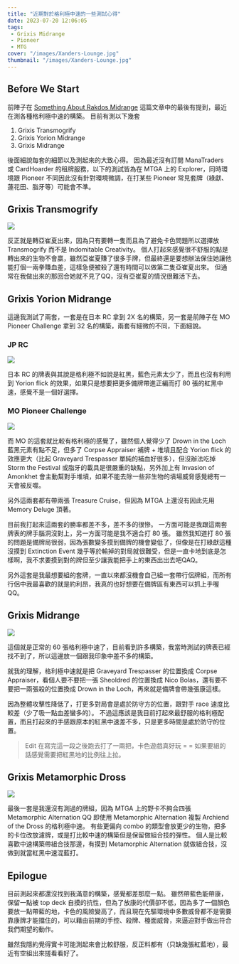 ```yaml
---
title: "近期對於格利極中速的一些測試心得"
date: 2023-07-20 12:06:05
tags:
 - Grixis Midrange
 - Pioneer
 - MTG
cover: "/images/Xanders-Lounge.jpg"
thumbnail: "/images/Xanders-Lounge.jpg"
---
```


## Before We Start

前陣子在 [Something About Rakdos Midrange](https://miohitokiri5474.github.io/game/Rakdos-Midrange/) 這篇文章中的最後有提到，最近在測各種格利極中速的構築。
目前有測以下幾套
1. Grixis Transmogrify
3. Grixis Yorion Midrange
4. Grixis Midrange

後面細說每套的細節以及測起來的大致心得。
因為最近沒有訂閱 ManaTraders 或 CardHoarder 的租牌服務，以下的測試皆為在 MTGA 上的 Explorer，同時環境跟 Pioneer 不同因此沒有針對環境微調，在打某些 Pioneer 常見套牌（綠獻、蓮花田、脂牙等）可能會不準。

<!--more-->

## Grixis Transmogrify

![](/images/Grixis-Transmogrify.png)

反正就是轉亞崔夏出來，因為只有要轉一隻而且為了避免卡色問題所以選擇放 Transmogrify 而不是 Indomitable Creativity。
個人打起來感覺很不舒服的點是轉出來的生物不會贏，雖然亞崔夏賺了很多手牌，但最終還是要想辦法保住她讓他能打個一兩拳賺血差，這樣急便被殺了還有時間可以做第二隻亞崔夏出來。
但通常在我做出來的那回合她就不見了QQ，沒有亞崔夏的情況很難活下去。


## Grixis Yorion Midrange

這邊我測試了兩套，一套是在日本 RC 拿到 2X 名的構築，另一套是前陣子在 MO Pioneer Challenge 拿到 32 名的構築，兩套有細微的不同，下面細說。

### JP RC

![](/images/Grixis-Yorion-JPRC.jpg)

日本 RC 的牌表與其說是格利極不如說是紅黑，藍色元素太少了，而且也沒有利用到 Yorion flick 的效果，如果只是想要把更多備牌帶進正編而打 80 張的紅黑中速，感覺不是一個好選擇。

### MO Pioneer Challenge

![](/images/Grixis-Yorion-MO.png)

而 MO 的這套就比較有格利極的感覺了，雖然個人覺得少了 Drown in the Loch 藍黑元素有點不足，但多了 Corpse Appraiser 補牌 + 堆墳且配合 Yorion flick 的效應更大（比起 Graveyard Trespasser 單純的補血好很多），但沒辦法吃掉 Storm the Festival 或脂牙的載具是很嚴重的缺點，另外加上有 Invasion of Amonkhet 會主動幫對手堆墳，如果不能去除一些非生物的墳場威脅感覺總有一天會被反噬。

另外這兩套都有帶兩張 Treasure Cruise，但因為 MTGA 上還沒有因此先用 Memory Deluge 頂著。

目前我打起來這兩套的勝率都差不多，差不多的很慘。
一方面可能是我跟這兩套牌表的牌手腦洞沒對上，另一方面可能是我不適合打 80 張。
雖然我知道打 80 張的問題是備牌局很弱，因為張數變多摸到備牌的機會變低了，但像是在打綠獻這種沒摸到 Extinction Event 幾乎等於輸掉的對局就很難受，但是一直卡地到底是怎樣啊，我不求要摸到對的牌但至少讓我能把手上的東西出出去吧QAQ。

另外這套是我最想要組的套牌，一直以來都沒機會自己組一套帶行侶牌組，而所有行侶中我最喜歡的就是約利昂，我真的也好想要在備牌區有東西可以抓上手喔QQ。

## Grixis Midrange

![](/images/Grixis-Midrange.png)

這個就是正常的 60 張格利極中速了，目前看到許多構築，我當時測試的牌表已經找不到了，所以這邊放一個跟我印象中差不多的構築。

就我的理解，格利極中速就是把 Graveyard Trespasser 的位置換成 Corpse Appraiser，看個人要不要把一張 Sheoldred 的位置換成 Nico Bolas，還有要不要把一兩張殺的位置換成 Drown in the Loch，再來就是備牌會帶幾張康這樣。

因為整體攻擊性降低了，打更多對局會是處於防守方的位置，跟對手 race 速度比較差（少了吸一點血差蠻多的）。
不過這應該是我目前打起來最舒服的格利極配置，而且打起來的手感跟原本的紅黑中速差不多，只是更多時間是處於防守的位置。

> Edit
> 在寫完這一段之後跑去打了一兩把，卡色遊戲真好玩 = =
> 如果要組的話感覺需要把紅黑地的比例往上拉。


## Grixis Metamorphic Dross

![](/images/Grixis-Metamorphic-Dross.png)

最後一套是我還沒有測過的牌組，因為 MTGA 上的野卡不夠合四張 Metamorphic Alternation QQ
即使用 Metamorphic Alternation 複製 Archiend of the Dross 的格利極中速。
有些更偏向 combo 的類型會放更少的生物，把多的卡位改放濾牌，或是打比較中速的構築但是保留做組合技的彈性。
個人是比較喜歡中速構築帶組合技那邊，有摸到 Metamorphic Alternation 就做組合技，沒做到就當紅黑中速混藍打。

## Epilogue

目前測起來都還沒找到我滿意的構築，感覺都差那麼一點。
雖然帶藍色能帶康，保留一點被 top deck 自摸的抗性，但為了放康的代價卻不低，因為多了一個顏色要放一點帶藍的地，卡色的風險變高了，而且現在先驅環境中多數威脅都不是需要靠康牌才能擋住的，可以藉由前期的手控、殺牌、檯面威脅，來逼迫對手做出符合我們期望的動作。

雖然我隱約覺得實卡可能測起來會比較舒服，反正料都有（只缺幾張紅藍地），最近有空組出來搓看看好了。

